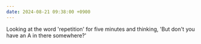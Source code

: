 ```yaml
---
date: 2024-08-21 09:38:00 +0900
---
```


Looking at the word 'repetition' for five minutes and thinking, 'But don't you have an A in there somewhere?'
